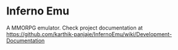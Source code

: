 Inferno Emu
==========

A MMORPG emulator. Check project documentation at https://github.com/karthik-panjaje/InfernoEmu/wiki/Development-Documentation
